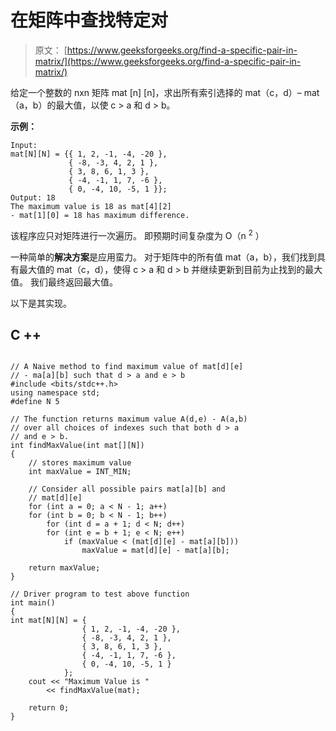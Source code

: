 # 在矩阵中查找特定对

> 原文： [https://www.geeksforgeeks.org/find-a-specific-pair-in-matrix/](https://www.geeksforgeeks.org/find-a-specific-pair-in-matrix/)

给定一个整数的 nxn 矩阵 mat [n] [n]，求出所有索引选择的 mat（c，d）– mat（a，b）的最大值，以使 c > a 和 d > b。

**示例：**

```
Input:
mat[N][N] = {{ 1, 2, -1, -4, -20 },
             { -8, -3, 4, 2, 1 }, 
             { 3, 8, 6, 1, 3 },
             { -4, -1, 1, 7, -6 },
             { 0, -4, 10, -5, 1 }};
Output: 18
The maximum value is 18 as mat[4][2] 
- mat[1][0] = 18 has maximum difference. 
```

该程序应只对矩阵进行一次遍历。 即预期时间复杂度为 O（n <sup>2</sup> ）

一种简单的**解决方案**是应用蛮力。 对于矩阵中的所有值 mat（a，b），我们找到具有最大值的 mat（c，d），使得 c > a 和 d > b 并继续更新到目前为止找到的最大值。 我们最终返回最大值。

以下是其实现。

## C ++

```

// A Naive method to find maximum value of mat[d][e] 
// - ma[a][b] such that d > a and e > b 
#include <bits/stdc++.h> 
using namespace std; 
#define N 5 

// The function returns maximum value A(d,e) - A(a,b) 
// over all choices of indexes such that both d > a 
// and e > b. 
int findMaxValue(int mat[][N]) 
{ 
    // stores maximum value 
    int maxValue = INT_MIN; 

    // Consider all possible pairs mat[a][b] and 
    // mat[d][e] 
    for (int a = 0; a < N - 1; a++) 
    for (int b = 0; b < N - 1; b++) 
        for (int d = a + 1; d < N; d++) 
        for (int e = b + 1; e < N; e++) 
            if (maxValue < (mat[d][e] - mat[a][b])) 
                maxValue = mat[d][e] - mat[a][b]; 

    return maxValue; 
} 

// Driver program to test above function 
int main() 
{ 
int mat[N][N] = { 
                { 1, 2, -1, -4, -20 }, 
                { -8, -3, 4, 2, 1 }, 
                { 3, 8, 6, 1, 3 }, 
                { -4, -1, 1, 7, -6 }, 
                { 0, -4, 10, -5, 1 } 
            }; 
    cout << "Maximum Value is "
        << findMaxValue(mat); 

    return 0; 
} 

```